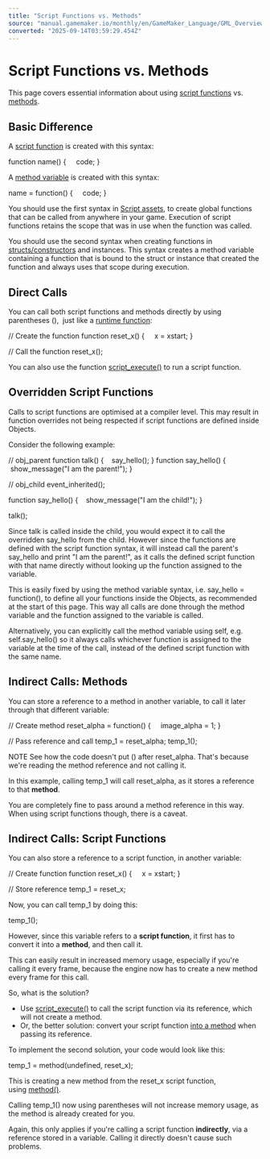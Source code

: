 ```yaml
---
title: "Script Functions vs. Methods"
source: "manual.gamemaker.io/monthly/en/GameMaker_Language/GML_Overview/Script_Functions_vs_Methods.htm"
converted: "2025-09-14T03:59:29.454Z"
---
```


# Script Functions vs. Methods

This page covers essential information about using [script functions](Script_Functions.md) vs. [methods](Method_Variables.md).

## Basic Difference

A [script function](Script_Functions.md) is created with this syntax:

function name()
{
    code;
}

A [method variable](Method_Variables.md) is created with this syntax:

name = function()
{
    code;
}

You should use the first syntax in [Script assets](../../The_Asset_Editors/Scripts.md), to create global functions that can be called from anywhere in your game. Execution of script functions retains the scope that was in use when the function was called.

You should use the second syntax when creating functions in [structs/constructors](Structs.md) and instances. This syntax creates a method variable containing a function that is bound to the struct or instance that created the function and always uses that scope during execution.

## Direct Calls

You can call both script functions and methods directly by using parentheses (),  just like a [runtime function](Runtime_Functions.md):

// Create the function
function reset\_x()
{
    x = xstart;
}

// Call the function
reset\_x();

You can also use the function [script\_execute()](../GML_Reference/Asset_Management/Scripts/script_execute.md) to run a script function.

## Overridden Script Functions

Calls to script functions are optimised at a compiler level. This may result in function overrides not being respected if script functions are defined inside Objects.

Consider the following example:

// obj\_parent
function talk()
{
   say\_hello();
}
function say\_hello()
{
   show\_message("I am the parent!");
}

// obj\_child
event\_inherited();

function say\_hello()
{
   show\_message("I am the child!");
}

talk();

Since talk is called inside the child, you would expect it to call the overridden say\_hello from the child. However since the functions are defined with the script function syntax, it will instead call the parent's say\_hello and print "I am the parent!", as it calls the defined script function with that name directly without looking up the function assigned to the variable.

This is easily fixed by using the method variable syntax, i.e. say\_hello = function(), to define all your functions inside the Objects, as recommended at the start of this page. This way all calls are done through the method variable and the function assigned to the variable is called.

Alternatively, you can explicitly call the method variable using self, e.g. self.say\_hello() so it always calls whichever function is assigned to the variable at the time of the call, instead of the defined script function with the same name.

## Indirect Calls: Methods

You can store a reference to a method in another variable, to call it later through that different variable:

// Create method
reset\_alpha = function()
{
    image\_alpha = 1;
}

// Pass reference and call
temp\_1 = reset\_alpha;
temp\_1();

NOTE See how the code doesn't put () after reset\_alpha. That's because we're reading the method reference and not calling it.

In this example, calling temp\_1 will call reset\_alpha, as it stores a reference to that **method**.

You are completely fine to pass around a method reference in this way. When using script functions though, there is a caveat.

## Indirect Calls: Script Functions

You can also store a reference to a script function, in another variable:

// Create function
function reset\_x()
{
    x = xstart;
}

// Store reference
temp\_1 = reset\_x;

Now, you can call temp\_1 by doing this:

temp\_1();

However, since this variable refers to a **script function**, it first has to convert it into a **method**, and then call it.

This can easily result in increased memory usage, especially if you're calling it every frame, because the engine now has to create a new method every frame for this call.

So, what is the solution?

-   Use [script\_execute()](../GML_Reference/Asset_Management/Scripts/script_execute.md) to call the script function via its reference, which will not create a method.
-   Or, the better solution: convert your script function [into a method](../GML_Reference/Variable_Functions/method.md) when passing its reference.

To implement the second solution, your code would look like this:

temp\_1 = method(undefined, reset\_x);

This is creating a new method from the reset\_x script function, using [method()](../GML_Reference/Variable_Functions/method.md).

Calling temp\_1() now using parentheses will not increase memory usage, as the method is already created for you.

Again, this only applies if you're calling a script function **indirectly**, via a reference stored in a variable. Calling it directly doesn't cause such problems.